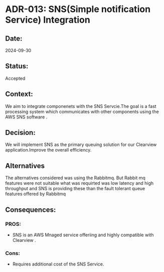 # ADR-013: SNS(Simple notification Service) Integration

## Date:
2024-09-30

## Status:
Accepted

## Context:
We aim to integrate componenets  with the SNS Servcie.The goal is a fast processing system which communicates with other components using the AWS SNS software . 


## Decision:
We will implement SNS  as the primary queuing solution for our Clearview application.Improve the overall efficiency.
## Alternatives 
The alternatives considered was using the Rabbitmq. But Rabbit mq features were not suitable what was requirted was low latency and high throughput and SNS is providing these than the fault tolerant queue features offered by Rabbitmq
  
## Consequences:
### PROS:
- SNS is an AWS Mnaged service offeriing and highly compatible with Clearview .
  

### Cons:
- Requires additional cost of the SNS Service.

